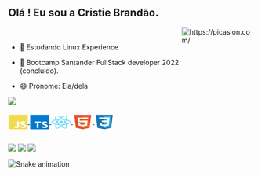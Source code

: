 ## Olá ! Eu sou a Cristie Brandão.
<div>
    <a href="https://picasion.com/"><img src="https://i.picasion.com/pic92/571df08ad472dcd81ac5bb7b178958a1.gif" align= "right" width="150" height="150" border="0" alt="https://picasion.com/" /></a><br /><a href="https://picasion.com/</a>">
  </div>
  <a>
    
- 🌱 Estudando Linux Experience
- 👯 Bootcamp Santander FullStack developer 2022 (concluído).
- 😄 Pronome: Ela/dela
    
  </a>
  
<div align="left">
  <a href="https://github.com/CristieBC">
   <img height="180em" src="https://github-readme-stats.vercel.app/api/top-langs/?username=CristieBC&layout=compact&langs_count=7&theme=dracula"/>
</div>
  
  <div style="display: inline_block"><br>
  <img align="center" alt="Rafa-Js" height="30" width="40" src="https://raw.githubusercontent.com/devicons/devicon/master/icons/javascript/javascript-plain.svg">
  <img align="center" alt="Rafa-Ts" height="30" width="40" src="https://raw.githubusercontent.com/devicons/devicon/master/icons/typescript/typescript-plain.svg">
  <img align="center" alt="Rafa-React" height="30" width="40" src="https://raw.githubusercontent.com/devicons/devicon/master/icons/react/react-original.svg">
  <img align="center" alt="Rafa-HTML" height="30" width="40" src="https://raw.githubusercontent.com/devicons/devicon/master/icons/html5/html5-original.svg">
  <img align="center" alt="Rafa-CSS" height="30" width="40" src="https://raw.githubusercontent.com/devicons/devicon/master/icons/css3/css3-original.svg">
  </div>
  
  ##
  
<div>
   <a href="https://www.instagram.com/bcastroeu/" target="_blank"><img src="https://img.shields.io/badge/-Instagram-%23E4405F?style=for-the-badge&logo=instagram&logoColor=white" target="_blank"></a>
  <a href = "mailto:cristie.bcastro@gmail.com"><img src="https://img.shields.io/badge/Gmail-D14836?style=for-the-badge&logo=gmail&logoColor=white" target="_blank"></a>
  <a href="https://www.linkedin.com/in/cristie-brand%C3%A3o-castro/" target="_blank"><img src="https://img.shields.io/badge/-LinkedIn-%230077B5?style=for-the-badge&logo=linkedin&logoColor=white" target="_blank"></a> 
  
  ![Snake animation](https://github.com/CristieBC/CristieBC/blob/output/github-contribution-grid-snake.svg)
  
  </div>
   
